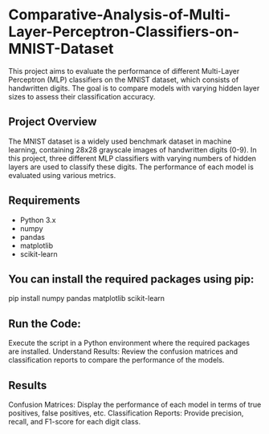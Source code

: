 # Comparative-Analysis-of-Multi-Layer-Perceptron-Classifiers-on-MNIST-Dataset
This project aims to evaluate the performance of different Multi-Layer Perceptron (MLP) classifiers on the MNIST dataset, which consists of handwritten digits. The goal is to compare models with varying hidden layer sizes to assess their classification accuracy.

## Project Overview
The MNIST dataset is a widely used benchmark dataset in machine learning, containing 28x28 grayscale images of handwritten digits (0-9). In this project, three different MLP classifiers with varying numbers of hidden layers are used to classify these digits. The performance of each model is evaluated using various metrics.

## Requirements
* Python 3.x
* numpy
* pandas
* matplotlib
* scikit-learn

## You can install the required packages using pip:

pip install numpy pandas matplotlib scikit-learn

## Run the Code:

Execute the script in a Python environment where the required packages are installed.
Understand Results:
Review the confusion matrices and classification reports to compare the performance of the models.

## Results
Confusion Matrices: Display the performance of each model in terms of true positives, false positives, etc.
Classification Reports: Provide precision, recall, and F1-score for each digit class.
